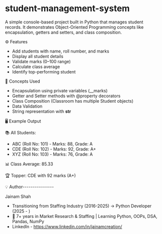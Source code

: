 # student-management-system
A simple console-based project built in Python that manages student records. It demonstrates Object-Oriented Programming concepts like encapsulation, getters and setters, and class composition.

⚙️ Features

- Add students with name, roll number, and marks
- Display all student details
- Validate marks (0–100 range)
- Calculate class average
- Identify top-performing student

🧠 Concepts Used

- Encapsulation using private variables (__marks)
- Getter and Setter methods with @property decorators
- Class Composition (Classroom has multiple Student objects)
- Data Validation
- String representation with __str__

🖥️ Example Output

📚 All Students:
- ABC (Roll No: 101) - Marks: 88, Grade: A
- CDE (Roll No: 102) - Marks: 92, Grade: A+
- XYZ (Roll No: 103) - Marks: 76, Grade: A

📊 Class Average: 85.33

🏆 Topper: CDE with 92 marks (A+)


💡 Author----------------

Jainam Shah
- Transitioning from Staffing Industry (2016-2025) → Python Developer (2025 - )
- 📍 7+ years in Market Research & Staffing | Learning Python, OOPs, DSA, Pandas, NumPy
- LinkedIn - https://www.linkedin.com/in/jainamcreation/
